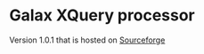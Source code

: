 # Galax XQuery processor

Version 1.0.1 that is hosted on [Sourceforge](https://sourceforge.net/projects/galax)
